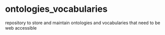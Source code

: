 # ontologies_vocabularies
repository to store and maintain ontologies and vocabularies that need to be web accessible

